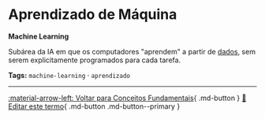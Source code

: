# Aprendizado de Máquina

**Machine Learning**

Subárea da IA em que os computadores "aprendem" a partir de [dados](../conceitos-fundamentais/dados.md), sem serem explicitamente programados para cada tarefa.


**Tags:** `machine-learning` · `aprendizado`

---

[:material-arrow-left: Voltar para Conceitos Fundamentais](index.md){ .md-button }
[📝 Editar este termo](https://github.com/seu-usuario/glossario-ia/edit/main/glossario.yaml){ .md-button .md-button--primary }
